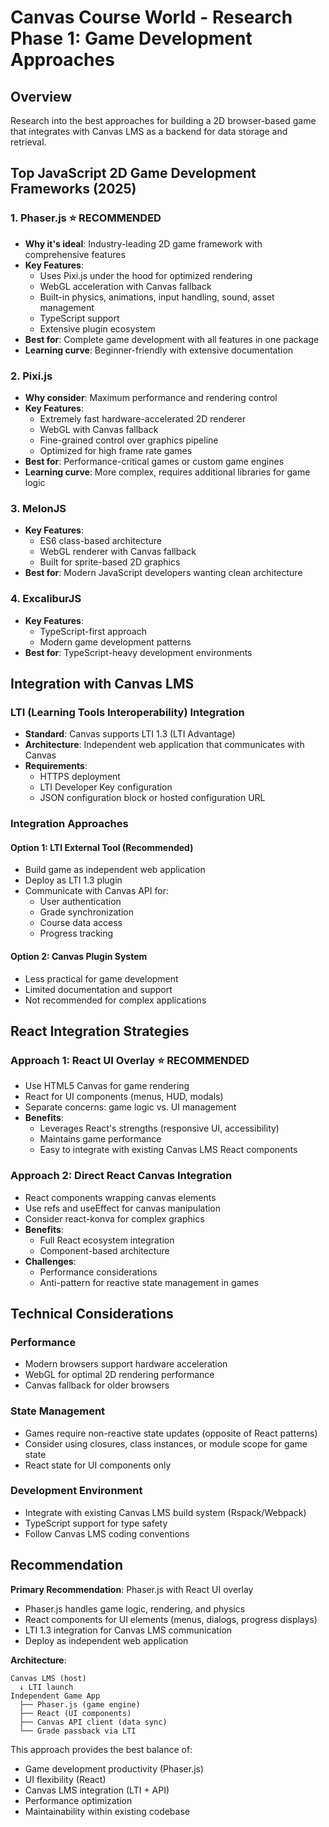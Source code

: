 # Canvas Course World - Research Phase 1: Game Development Approaches

## Overview
Research into the best approaches for building a 2D browser-based game that integrates with Canvas LMS as a backend for data storage and retrieval.

## Top JavaScript 2D Game Development Frameworks (2025)

### 1. Phaser.js ⭐ **RECOMMENDED**
- **Why it's ideal**: Industry-leading 2D game framework with comprehensive features
- **Key Features**:
  - Uses Pixi.js under the hood for optimized rendering
  - WebGL acceleration with Canvas fallback
  - Built-in physics, animations, input handling, sound, asset management
  - TypeScript support
  - Extensive plugin ecosystem
- **Best for**: Complete game development with all features in one package
- **Learning curve**: Beginner-friendly with extensive documentation

### 2. Pixi.js
- **Why consider**: Maximum performance and rendering control
- **Key Features**:
  - Extremely fast hardware-accelerated 2D renderer
  - WebGL with Canvas fallback
  - Fine-grained control over graphics pipeline
  - Optimized for high frame rate games
- **Best for**: Performance-critical games or custom game engines
- **Learning curve**: More complex, requires additional libraries for game logic

### 3. MelonJS
- **Key Features**:
  - ES6 class-based architecture
  - WebGL renderer with Canvas fallback
  - Built for sprite-based 2D graphics
- **Best for**: Modern JavaScript developers wanting clean architecture

### 4. ExcaliburJS
- **Key Features**:
  - TypeScript-first approach
  - Modern game development patterns
- **Best for**: TypeScript-heavy development environments

## Integration with Canvas LMS

### LTI (Learning Tools Interoperability) Integration
- **Standard**: Canvas supports LTI 1.3 (LTI Advantage)
- **Architecture**: Independent web application that communicates with Canvas
- **Requirements**: 
  - HTTPS deployment
  - LTI Developer Key configuration
  - JSON configuration block or hosted configuration URL

### Integration Approaches

#### Option 1: LTI External Tool (Recommended)
- Build game as independent web application
- Deploy as LTI 1.3 plugin
- Communicate with Canvas API for:
  - User authentication
  - Grade synchronization
  - Course data access
  - Progress tracking

#### Option 2: Canvas Plugin System
- Less practical for game development
- Limited documentation and support
- Not recommended for complex applications

## React Integration Strategies

### Approach 1: React UI Overlay ⭐ **RECOMMENDED**
- Use HTML5 Canvas for game rendering
- React for UI components (menus, HUD, modals)
- Separate concerns: game logic vs. UI management
- **Benefits**:
  - Leverages React's strengths (responsive UI, accessibility)
  - Maintains game performance
  - Easy to integrate with existing Canvas LMS React components

### Approach 2: Direct React Canvas Integration
- React components wrapping canvas elements
- Use refs and useEffect for canvas manipulation
- Consider react-konva for complex graphics
- **Benefits**: 
  - Full React ecosystem integration
  - Component-based architecture
- **Challenges**:
  - Performance considerations
  - Anti-pattern for reactive state management in games

## Technical Considerations

### Performance
- Modern browsers support hardware acceleration
- WebGL for optimal 2D rendering performance
- Canvas fallback for older browsers

### State Management
- Games require non-reactive state updates (opposite of React patterns)
- Consider using closures, class instances, or module scope for game state
- React state for UI components only

### Development Environment
- Integrate with existing Canvas LMS build system (Rspack/Webpack)
- TypeScript support for type safety
- Follow Canvas LMS coding conventions

## Recommendation

**Primary Recommendation**: Phaser.js with React UI overlay
- Phaser.js handles game logic, rendering, and physics
- React components for UI elements (menus, dialogs, progress displays)
- LTI 1.3 integration for Canvas LMS communication
- Deploy as independent web application

**Architecture**:
```
Canvas LMS (host) 
  ↓ LTI launch
Independent Game App
  ├── Phaser.js (game engine)
  ├── React (UI components) 
  ├── Canvas API client (data sync)
  └── Grade passback via LTI
```

This approach provides the best balance of:
- Game development productivity (Phaser.js)
- UI flexibility (React)
- Canvas LMS integration (LTI + API)
- Performance optimization
- Maintainability within existing codebase